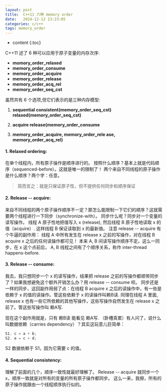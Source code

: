 ```yaml
---
layout: post
title:  C++11 六种 memory order
date:   2024-12-12 13:23:05
categories: c/c++
tags: memory_order
---
```


* content
{:toc}

C++11  述了 6 种可以应用于原子变量的内存次序: 

- **momory_order_relaxed**
- **memory_order_consume**
- **memory_order_acquire**
- **memory_order_release**
- **memory_order_acq_rel**
- **memory_order_seq_cst**

虽然共有 6 个选项,但它们表示的是三种内存模型: 

1. **sequential consistent(memory_order_seq_cst)
relaxed(memory_order_seq_cst)**

2. **acquire release(memory_order_consume**

3. **memory_order_acquire, memory_order_rele
ase, memory_order_acq_rel)**

#### 1. Relaxed ordering:

在单个线程内，所有原子操作是顺序进行的。
按照什么顺序？基本上就是代码顺序（sequenced-before）。这就是唯一的限制了！
两个来自不同线程的原子操作是什么顺序？两个字：任意。

> 简而言之：就是只保证原子性，但不提供任何同步和顺序保证

#### 2. Release -- acquire: 

来自不同线程的两个原子操作顺序不一定？那怎么能限制一下它们的顺序？这就需要两个线程进行一下同步（synchronize-with）。
同步什么呢？同步对一个变量的读写操作。
线程 A 原子性地把值写入 x (release), 然后线程 B 原子性地读取 x 的值（acquire）. 
这样线程 B 保证读取到 x 的最新值。
注意 release -- acquire 有个牛逼的副作用：
线程 A 中所有发生在 release x 之前的写操作，对在线程 B acquire x 之后的任何读操作都可见！
本来 A, B 间读写操作顺序不定。这么一同步，在 x 这个点前后， A, B 线程之间有了个顺序关系，称作 inter-thread happens-before.

#### 3. Release -- consume: 
我去，我只想同步一个 x 的读写操作，结果把 release 之前的写操作都顺带同步了？如果我想避免这个额外开销怎么办？用 release -- consume 呗。
同步还是一样的同步，这回副作用弱了点：在线程 B acquire x 之后的读操作中，有一些是依赖于 x 的值的读操作。管这些依赖于 x 的读操作叫赖B读.
同理在线程 A 里面, release x 也有一些它所依赖的其他写操作，这些写操作自然发生在 release x 之前了。管这些写操作叫 赖A写. 
 
现在这个副作用就是，只有 赖B读 能看见 赖A写. （卧槽真累）有人问了，说什么叫数据依赖（carries dependency）？其实这玩意儿巨简单：

``` c++
S1. c = a + b;
S2. e = c + d;
```

S2 数据依赖于 S1，因为它需要 c 的值。

#### 4. Sequential consistency: 

理解了前面的几个，顺序一致性就最好理解了。
Release -- acquire 就同步一个 x，顺序一致就是对所有的变量的所有原子操作都同步。
这么一来，我擦，所有的原子操作就跟由一个线程顺序执行似的。